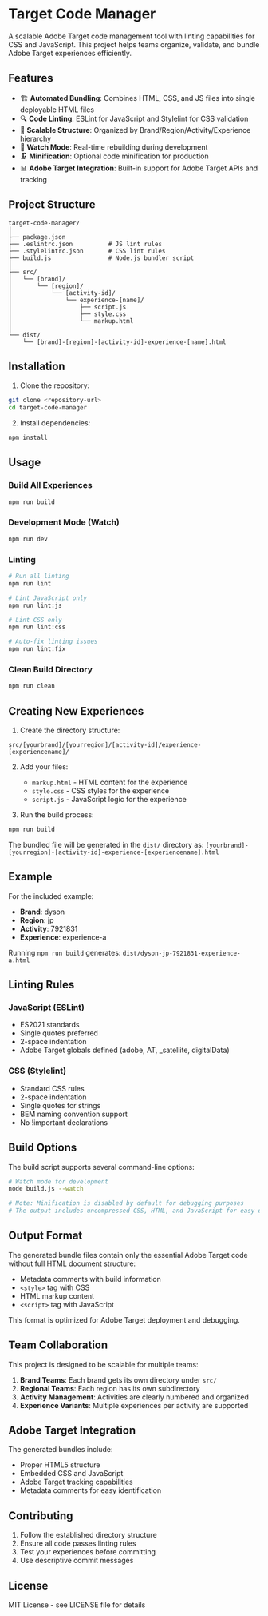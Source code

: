 # Target Code Manager

A scalable Adobe Target code management tool with linting capabilities for CSS and JavaScript. This project helps teams organize, validate, and bundle Adobe Target experiences efficiently.

## Features

- 🏗️ **Automated Bundling**: Combines HTML, CSS, and JS files into single deployable HTML files
- 🔍 **Code Linting**: ESLint for JavaScript and Stylelint for CSS validation
- 📁 **Scalable Structure**: Organized by Brand/Region/Activity/Experience hierarchy
- 🔄 **Watch Mode**: Real-time rebuilding during development
- 🗜️ **Minification**: Optional code minification for production
- 📊 **Adobe Target Integration**: Built-in support for Adobe Target APIs and tracking

## Project Structure

```
target-code-manager/
│
├── package.json
├── .eslintrc.json          # JS lint rules
├── .stylelintrc.json       # CSS lint rules
├── build.js                # Node.js bundler script
│
├── src/
│   └── [brand]/
│       └── [region]/
│           └── [activity-id]/
│               └── experience-[name]/
│                   ├── script.js
│                   ├── style.css
│                   └── markup.html
│
└── dist/
    └── [brand]-[region]-[activity-id]-experience-[name].html
```

## Installation

1. Clone the repository:
```bash
git clone <repository-url>
cd target-code-manager
```

2. Install dependencies:
```bash
npm install
```

## Usage

### Build All Experiences
```bash
npm run build
```

### Development Mode (Watch)
```bash
npm run dev
```

### Linting
```bash
# Run all linting
npm run lint

# Lint JavaScript only
npm run lint:js

# Lint CSS only
npm run lint:css

# Auto-fix linting issues
npm run lint:fix
```

### Clean Build Directory
```bash
npm run clean
```

## Creating New Experiences

1. Create the directory structure:
```
src/[yourbrand]/[yourregion]/[activity-id]/experience-[experiencename]/
```

2. Add your files:
   - `markup.html` - HTML content for the experience
   - `style.css` - CSS styles for the experience
   - `script.js` - JavaScript logic for the experience

3. Run the build process:
```bash
npm run build
```

The bundled file will be generated in the `dist/` directory as:
`[yourbrand]-[yourregion]-[activity-id]-experience-[experiencename].html`

## Example

For the included example:
- **Brand**: dyson
- **Region**: jp
- **Activity**: 7921831
- **Experience**: experience-a

Running `npm run build` generates: `dist/dyson-jp-7921831-experience-a.html`

## Linting Rules

### JavaScript (ESLint)
- ES2021 standards
- Single quotes preferred
- 2-space indentation
- Adobe Target globals defined (adobe, AT, _satellite, digitalData)

### CSS (Stylelint)
- Standard CSS rules
- 2-space indentation
- Single quotes for strings
- BEM naming convention support
- No !important declarations

## Build Options

The build script supports several command-line options:

```bash
# Watch mode for development
node build.js --watch

# Note: Minification is disabled by default for debugging purposes
# The output includes uncompressed CSS, HTML, and JavaScript for easy debugging
```

## Output Format

The generated bundle files contain only the essential Adobe Target code without full HTML document structure:

- Metadata comments with build information
- `<style>` tag with CSS
- HTML markup content
- `<script>` tag with JavaScript

This format is optimized for Adobe Target deployment and debugging.

## Team Collaboration

This project is designed to be scalable for multiple teams:

1. **Brand Teams**: Each brand gets its own directory under `src/`
2. **Regional Teams**: Each region has its own subdirectory
3. **Activity Management**: Activities are clearly numbered and organized
4. **Experience Variants**: Multiple experiences per activity are supported

## Adobe Target Integration

The generated bundles include:
- Proper HTML5 structure
- Embedded CSS and JavaScript
- Adobe Target tracking capabilities
- Metadata comments for easy identification

## Contributing

1. Follow the established directory structure
2. Ensure all code passes linting rules
3. Test your experiences before committing
4. Use descriptive commit messages

## License

MIT License - see LICENSE file for details

